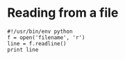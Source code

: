 # Reading from a file

~~~~~~~~
#!/usr/bin/env python
f = open('filename', 'r')
line = f.readline()
print line
~~~~~~~~


